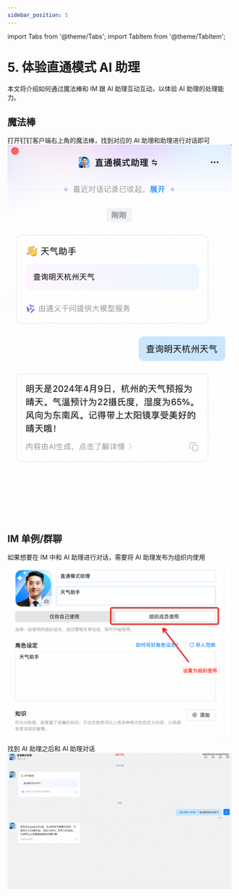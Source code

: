 ```yaml
---
sidebar_position: 5
---
```

import Tabs from '@theme/Tabs';
import TabItem from '@theme/TabItem';

# 5. 体验直通模式 AI 助理


本文将介绍如何通过魔法棒和 IM 跟 AI 助理互动互动，以体验 AI 助理的处理能力。

## 魔法棒
打开钉钉客户端右上角的魔法棒，找到对应的 AI 助理和助理进行对话即可
![img.png](魔法棒体验.png)

## IM 单例/群聊
如果想要在 IM 中和 AI 助理进行对话，需要将 AI 助理发布为组织内使用
![img.png](发布成组织可用.png)

找到 AI 助理之后和 AI 助理对话
![img.png](IM体验.png)
